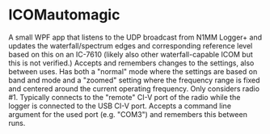 # ICOMautomagic
A small WPF app that listens to the UDP broadcast from N1MM Logger+ 
and updates the waterfall/spectrum edges and corresponding reference 
level based on this on an IC-7610 (likely also other waterfall-capable 
ICOM but this is not verified.) Accepts and remembers changes to the 
settings, also between uses. 
Has both a "normal" mode where the settings are based on band and mode 
and a "zoomed" setting where the frequency range is fixed and centered 
around the current operating frequency. Only considers radio #1. 
Typically connects to the "remote" CI-V port of the radio while the 
logger is connected to the USB CI-V port. 
Accepts a command line argument for the used port (e.g. "COM3") 
and remembers this between runs. 
